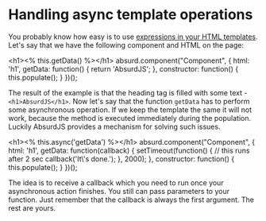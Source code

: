 # Handling async template operations

<social>

You probably know how easy is to use [expressions in your HTML templates](/pages/client-side-components/html-compilation). Let's say that we have the following component and HTML on the page:

<example>
<html>
&lt;h1>&lt;% this.getData() %>&lt;/h1>
</html>
<js>
absurd.component("Component", {
    html: 'h1',
    getData: function() {
        return 'AbsurdJS';
    },
    constructor: function() {
        this.populate();
    }
})();
</js>
</example>

The result of the example is that the heading tag is filled with some text - `<h1>AbsurdJS</h1>`. Now let's say that the function `getData` has to perform some asynchronous operation. If we keep the template the same it will not work, because the method is executed immediately during the population. Luckily AbsurdJS provides a mechanism for solving such issues.

<example>
<html>
&lt;h1>&lt;% this.async('getData') %>&lt;/h1>
</html>
<js>
absurd.component("Component", {
    html: 'h1',
    getData: function(callback) {
        setTimeout(function() {
        	// this runs after 2 sec
            callback('It\'s done.');
        }, 2000);
    },
    constructor: function() {
        this.populate();
    }
})();
</js>
</example>

The idea is to receive a callback which you need to run once your asynchronous action finishes. You still can pass parameters to your function. Just remember that the callback is always the first argument. The rest are yours.

<small class="jsbin"><i class="fa fa-code"></i> [](http://jsbin.com/tudic/1/)</small>